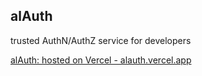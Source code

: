 ## alAuth

trusted AuthN/AuthZ service for developers

[alAuth: hosted on Vercel - alauth.vercel.app](https://alauth.vercel.app)

